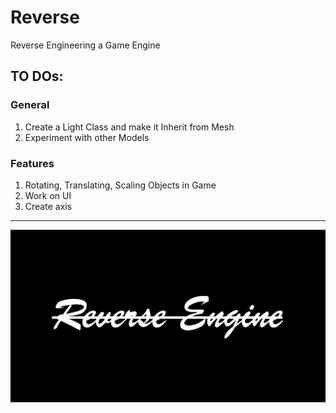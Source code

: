 # Reverse
Reverse Engineering a Game Engine

## TO DOs:
### General
1. Create a Light Class and make it Inherit from Mesh
2. Experiment with other Models

### Features
1. Rotating, Translating, Scaling Objects in Game
2. Work on UI
3. Create axis

---

![Reverse Logo](resource/ReverseLogo.png)